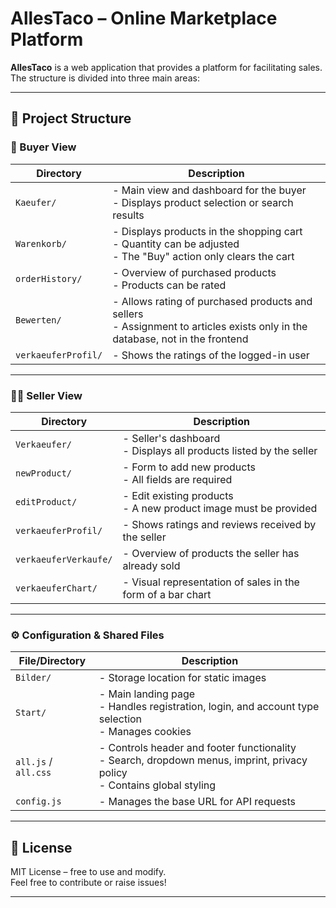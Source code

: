 # AllesTaco – Online Marketplace Platform

**AllesTaco**  is a web application that provides a platform for facilitating sales. The structure is divided into three main areas:

---

## 📁 Project Structure

### 👤 Buyer View

| Directory           | Description |
|--------------------|-------------|
| `Kaeufer/`         | - Main view and dashboard for the buyer  <br> - Displays product selection or search results |
| `Warenkorb/`       | - Displays products in the shopping cart  <br> - Quantity can be adjusted  <br> - The "Buy" action only clears the cart |
| `orderHistory/`    | - Overview of purchased products <br> - Products can be rated |
| `Bewerten/`        | - Allows rating of purchased products and sellers <br> - Assignment to articles exists only in the database, not in the frontend |
| `verkaeuferProfil/`| - Shows the ratings of the logged-in user |

---

### 🧑‍💼 Seller View

| Directory              | Description |
|------------------------|-------------|
| `Verkaeufer/`          | - Seller's dashboard <br> - Displays all products listed by the seller |
| `newProduct/`          | - Form to add new products <br> - All fields are required |
| `editProduct/`         | - Edit existing products <br> - A new product image must be provided |
| `verkaeuferProfil/`    | - Shows ratings and reviews received by the seller |
| `verkaeuferVerkaufe/`  | - Overview of products the seller has already sold |
| `verkaeuferChart/`     | - Visual representation of sales in the form of a bar chart |

---

### ⚙️ Configuration & Shared Files

| File/Directory   | Description |
|------------------|-------------|
| `Bilder/`        | - Storage location for static images |
| `Start/`         | - Main landing page <br> - Handles registration, login, and account type selection <br> - Manages cookies |
| `all.js` / `all.css` | - Controls header and footer functionality <br> - Search, dropdown menus, imprint, privacy policy <br> - Contains global styling |
| `config.js`      | - Manages the base URL for API requests |

---

## 📄 License

MIT License – free to use and modify.  
Feel free to contribute or raise issues!

---